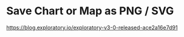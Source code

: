 # Save Chart or Map as PNG / SVG

https://blog.exploratory.io/exploratory-v3-0-released-ace2a16e7d91
